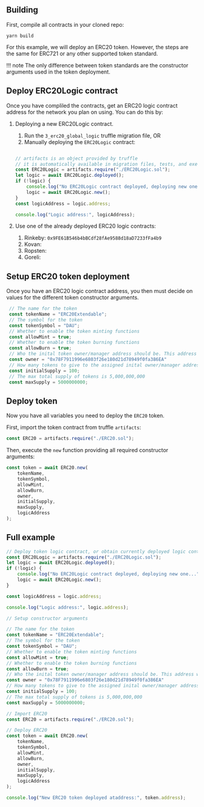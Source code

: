 ## Building

First, compile all contracts in your cloned repo:

```shell
yarn build
```

For this example, we will deploy an ERC20 token. However, the steps are the same for ERC721 or any other supported token standard.

!!! note
    The only difference between token standards are the constructor arguments used in the token deployment.

## Deploy ERC20Logic contract

Once you have compliled the contracts, get an ERC20 logic contract address for the network you plan on using. You can do this by:

1. Deploying a new ERC20Logic contract.
    1. Run the `3_erc20_global_logic` truffle migration file, OR
    2. Manually deploying the `ERC20Logic` contract:

    ```javascript

    // artifacts is an object provided by truffle
    // it is automatically available in migration files, tests, and exec scripts 
    const ERC20Logic = artifacts.require("./ERC20Logic.sol");
    let logic = await ERC20Logic.deployed();
    if (!logic) {
        console.log("No ERC20Logic contract deployed, deploying new one...");
        logic = await ERC20Logic.new();
    }
    const logicAddress = logic.address;

    console.log("Logic address:", logicAddress);
    ```

2. Use one of the already deployed ERC20 logic contracts:
    1. Rinkeby: `0x9FE61B546b4bBCdf28fAe9588d18aD7233fFa4b9`
    2. Kovan: 
    3. Ropsten: 
    4. Goreli: 

## Setup ERC20 token deployment

Once you have an ERC20 logic contract address, you then must decide on values for the different token constructor arguments. 

```javascript
 // The name for the token
 const tokenName = "ERC20Extendable";
 // The symbol for the token
 const tokenSymbol = "DAU";
 // Whether to enable the token minting functions
 const allowMint = true;
 // Whether to enable the token burning functions
 const allowBurn = true;
 // Who the inital token owner/manager address should be. This address will also get any inital supply tokens
 const owner = "0x78F7911996e6803f26e180d21d78949f0fa386EA"
 // How many tokens to give to the assigned inital owner/manager address 
 const initialSupply = 100;
 // The max total supply of tokens is 5,000,000,000
 const maxSupply = 5000000000; 
```

## Deploy token

Now you have all variables you need to deploy the `ERC20` token. 

First, import the token contract from truffle `artifacts`:

```javascript
const ERC20 = artifacts.require("./ERC20.sol");
```

Then, execute the `new` function providing all required constructor arguments:

```javascript
const token = await ERC20.new(
    tokenName,
    tokenSymbol,
    allowMint,
    allowBurn,
    owner,
    initialSupply,
    maxSupply,
    logicAddress
);
```

## Full example

```javascript
// Deploy token logic contract, or obtain currently deployed logic contract
const ERC20Logic = artifacts.require("./ERC20Logic.sol");
let logic = await ERC20Logic.deployed();
if (!logic) {
    console.log("No ERC20Logic contract deployed, deploying new one...");
    logic = await ERC20Logic.new();
}

const logicAddress = logic.address;

console.log("Logic address:", logic.address);

// Setup constructor arguments

// The name for the token
const tokenName = "ERC20Extendable";
// The symbol for the token
const tokenSymbol = "DAU";
// Whether to enable the token minting functions
const allowMint = true;
// Whether to enable the token burning functions
const allowBurn = true;
// Who the inital token owner/manager address should be. This address will also get any inital supply tokens
const owner = "0x78F7911996e6803f26e180d21d78949f0fa386EA"
// How many tokens to give to the assigned inital owner/manager address 
const initialSupply = 100;
// The max total supply of tokens is 5,000,000,000
const maxSupply = 5000000000; 

// Import ERC20
const ERC20 = artifacts.require("./ERC20.sol");

// Deploy ERC20
const token = await ERC20.new(
    tokenName,
    tokenSymbol,
    allowMint,
    allowBurn,
    owner,
    initialSupply,
    maxSupply,
    logicAddress
);

console.log("New ERC20 token deployed ataddress:", token.address);
```